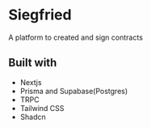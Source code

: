 # Siegfried

A platform to created and sign contracts

## Built with

- Nextjs
- Prisma and Supabase(Postgres)
- TRPC
- Tailwind CSS
- Shadcn
